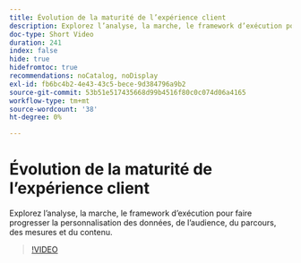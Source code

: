 ```yaml
---
title: Évolution de la maturité de l’expérience client
description: Explorez l’analyse, la marche, le framework d’exécution pour faire progresser la personnalisation des données, de l’audience, du parcours, des mesures et du contenu.
doc-type: Short Video
duration: 241
index: false
hide: true
hidefromtoc: true
recommendations: noCatalog, noDisplay
exl-id: fb6bc4b2-4e43-43c5-bece-9d384796a9b2
source-git-commit: 53b51e517435668d99b4516f80c0c074d06a4165
workflow-type: tm+mt
source-wordcount: '38'
ht-degree: 0%

---
```


# Évolution de la maturité de l’expérience client

Explorez l’analyse, la marche, le framework d’exécution pour faire progresser la personnalisation des données, de l’audience, du parcours, des mesures et du contenu.

<!-- 85_S651_3442537_240_evolving-customer-experience-maturity -->
>[!VIDEO](https://video.tv.adobe.com/v/3458293/?learn=on&enablevpops=true)
